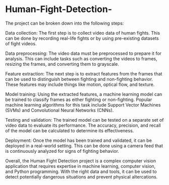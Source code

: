 # Human-Fight-Detection-
 The project can be broken down into the following steps:

Data collection: The first step is to collect video data of human fights. This can be done by recording real-life fights or by using pre-existing datasets of fight videos.

Data preprocessing: The video data must be preprocessed to prepare it for analysis. This can include tasks such as converting the videos to frames, resizing the frames, and converting them to grayscale.

Feature extraction: The next step is to extract features from the frames that can be used to distinguish between fighting and non-fighting behavior. These features may include things like motion, optical flow, and texture.

Model training: Using the extracted features, a machine learning model can be trained to classify frames as either fighting or non-fighting. Popular machine learning algorithms for this task include Support Vector Machines (SVMs) and Convolutional Neural Networks (CNNs).

Testing and validation: The trained model can be tested on a separate set of video data to evaluate its performance. The accuracy, precision, and recall of the model can be calculated to determine its effectiveness.

Deployment: Once the model has been trained and validated, it can be deployed in a real-world setting. This can be done using a camera feed that is continuously analyzed for signs of fighting behavior.

Overall, the Human Fight Detection project is a complex computer vision application that requires expertise in machine learning, computer vision, and Python programming. With the right data and tools, it can be used to detect potentially dangerous situations and prevent physical altercations.
